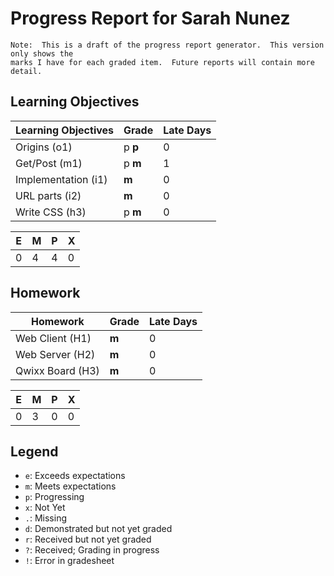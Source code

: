 # Progress Report for Sarah Nunez
    Note:  This is a draft of the progress report generator.  This version only shows the
    marks I have for each graded item.  Future reports will contain more detail.
## Learning Objectives
|Learning Objectives|Grade|Late Days|
|------|-------|-------|
|Origins (o1)|p **p**|0|
|Get/Post (m1)|p **m**|1|
|Implementation (i1)|**m**|0|
|URL parts (i2)|**m**|0|
|Write CSS (h3)|p **m**|0|

|E|M|P|X|
|------|-------|-------|-------|
|0|4|4|0|
## Homework
|Homework|Grade|Late Days|
|------|-------|-------|
|Web Client (H1)|**m**|0|
|Web Server (H2)|**m**|0|
|Qwixx Board (H3)|**m**|0|

|E|M|P|X|
|------|-------|-------|-------|
|0|3|0|0|

## Legend 
* `e`: Exceeds expectations
* `m`: Meets expectations
* `p`: Progressing
* `x`: Not Yet
* `.`: Missing
* `d`: Demonstrated but not yet graded
* `r`: Received but not yet graded
* `?`: Received; Grading in progress
* `!`: Error in gradesheet
